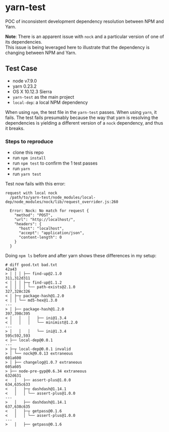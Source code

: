 # yarn-test

POC of inconsistent development dependency resolution between NPM and Yarn.

**Note**: There is an apparent issue with `nock` and a particular version of one of its dependencies.  
This issue is being leveraged here to illustrate that the dependency is changing between NPM and Yarn.

## Test Case


- node v7.9.0
- yarn 0.23.2
- OS X 10.12.3 Sierra
- `yarn-test` as the main project
- `local-dep`: a local NPM dependency

When using `npm`, the test file in the `yarn-test` passes.  When using `yarn`, it fails. The test fails presumably 
because the way that yarn is resolving the dependencies is yielding a different version of a `nock` dependency, and 
thus it breaks.

### Steps to reproduce

- clone this repo
- run `npm install`
- run `npm test` to confirm the 1 test passes
- run `yarn`
- run `yarn test`

Test now fails with this error:

```
request with local nock
  /path/to/yarn-test/node_modules/local-dep/node_modules/nock/lib/request_overrider.js:260

  Error: Nock: No match for request {
    "method": "POST",
    "url": "http://localhost/",
    "headers": {
      "host": "localhost",
      "accept": "application/json",
      "content-length": 0
    }
  }
```

Doing `npm ls` before and after yarn shows these differences in my setup:

```
# diff good.txt bad.txt 
42a43
> │ │ │ ├── find-up@2.1.0
311,312d311
< │ │ │ ├─┬ find-up@1.1.2
< │ │ │ │ └── path-exists@2.1.0
327,328c326
< │ ├─┬ package-hash@1.2.0
< │ │ └── md5-hex@1.3.0
---
> │ ├── package-hash@1.2.0
397,398c395
< │   │   │   ├── ini@1.3.4
< │   │   │   └── minimist@1.2.0
---
> │   │   │   └── ini@1.3.4
595c592,593
< ├── local-dep@0.0.1
---
> ├─┬ local-dep@0.0.1 invalid
> │ └── nock@9.0.13 extraneous
601a600
> │ ├── changelog@1.0.7 extraneous
605a605
> ├── node-pre-gyp@0.6.34 extraneous
632d631
<   │   ├── assert-plus@1.0.0
634,635c633
<   │   ├─┬ dashdash@1.14.1
<   │   │ └── assert-plus@1.0.0
---
>   │   ├── dashdash@1.14.1
637,638c635
<   │   ├─┬ getpass@0.1.6
<   │   │ └── assert-plus@1.0.0
---
>   │   ├── getpass@0.1.6
```
